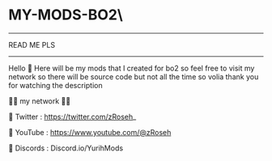 # MY-MODS-BO2\

--------------------

READ ME PLS

--------------------



Hello 👋 Here will be my mods that I created for bo2 so feel free to visit my network so there will be source code but not all the time so volia thank you for watching the description


🔗🔗 my network 🔗🔗

🔵 Twitter : https://twitter.com/zRoseh_

🔴 YouTube : https://www.youtube.com/@zRoseh

🔵 Discords : Discord.io/YurihMods
